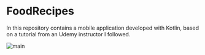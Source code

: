# FoodRecipes
In this repository contains a mobile application developed with Kotlin, based on a tutorial from an Udemy instructor I followed.

![main](https://user-images.githubusercontent.com/66571666/232256687-33fcc4d1-56bb-4e49-9b87-8725ed6d4763.png)
